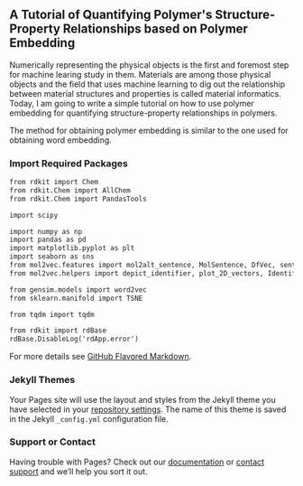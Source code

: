 ## A Tutorial of Quantifying Polymer's Structure-Property Relationships based on Polymer Embedding

Numerically representing the physical objects is the first and foremost step for machine learing study in them. Materials are among those physical objects and the field that uses machine learning to dig out the relationship between material structures and properties is called material informatics. Today, I am going to write a simple tutorial on how to use polymer embedding for quantifying structure-property relationships in polymers. 

The method for obtaining polymer embedding is similar to the one used for obtaining word embedding. 

### Import Required Packages
```markdown
from rdkit import Chem
from rdkit.Chem import AllChem
from rdkit.Chem import PandasTools

import scipy

import numpy as np 
import pandas as pd 
import matplotlib.pyplot as plt 
import seaborn as sns
from mol2vec.features import mol2alt_sentence, MolSentence, DfVec, sentences2vec
from mol2vec.helpers import depict_identifier, plot_2D_vectors, IdentifierTable, mol_to_svg     

from gensim.models import word2vec
from sklearn.manifold import TSNE 

from tqdm import tqdm 

from rdkit import rdBase
rdBase.DisableLog('rdApp.error')
```

For more details see [GitHub Flavored Markdown](https://guides.github.com/features/mastering-markdown/).

### Jekyll Themes

Your Pages site will use the layout and styles from the Jekyll theme you have selected in your [repository settings](https://github.com/RUIMINMA1996/polymer_embedding_tutorial/settings). The name of this theme is saved in the Jekyll `_config.yml` configuration file.

### Support or Contact

Having trouble with Pages? Check out our [documentation](https://docs.github.com/categories/github-pages-basics/) or [contact support](https://github.com/contact) and we’ll help you sort it out.
